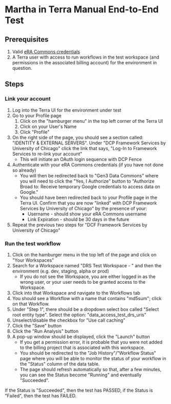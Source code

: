 Martha in Terra Manual End-to-End Test
=========

## Prerequisites
1. Valid [eRA Commons credentials](https://public.era.nih.gov/commons/public/login.do?TARGET=https%3A%2F%2Fpublic.era.nih.gov%2Fcommons%2FcommonsInit.do)
1. A Terra user with access to run workflows in the test workspace (and permissions in the associated billing account) for the environment in question.

## Steps
### Link your account
1. Log into the Terra UI for the environment under test
1. Go to your Profile page
    1. Click on the "hamburger menu" in the top left corner of the Terra UI
    1. Click on your User's Name
    1. Click "Profile"
1. On the right side of the page, you should see a section called: "IDENTITY & EXTERNAL SERVERS".  Under "DCP Framework Services by University of Chicago" click the link that says, "Log-In to Framework Services to re-link your account"
    - This will initiate an OAuth login sequence with DCP Fence
1. Authenticate with your eRA Commons credentials (if you have not done so already)
    - You will then be redirected back to "Gen3 Data Commons" where you will need to click the "Yes, I Authorize" button to "Authorize Broad to: Receive temporary Google credentials to access data on Google."
    - You should have been redirected back to your Profile page in the Terra UI.  Confirm that you are now "linked" with DCP Framework Services by University of Chicago" by the presence of your:
        - Username - should show your eRA Commons username
        - Link Expiration - should be 30 days in the future
1. Repeat the previous two steps for "DCF Framework Services by University of Chicago"

### Run the test workflow
1. Click on the hamburger menu in the top left of the page and click on "Your Workspaces"
1. Search for a Workspace named "DRS Test Workspace - " and then the environment (e.g. dev, staging, alpha or prod)
    - If you do not see the Workspace, you are either logged in as the wrong user, or your user needs to be granted access to the Workspace. 
1. Click into that Workspace and navigate to the Workflows tab
1. You should see a Workflow with a name that contains "md5sum"; click on that Workflow.
1. Under "Step 1", there should be a dropdown select box called "Select root entity type". Select the option: "data_access_test_drs_uris"
1. Unselect/disable the checkbox for "Use call caching"
1. Click the "Save" button
1. Click the "Run Analysis" button
1. A pop-up window should be displayed, click the "Launch" button
    - If you get a permission error, it is probable that you were not added to the billing project that is associated with this workspace.
    - You should be redirected to the "Job History"/"Workflow Status" page where you will be able to monitor the status of your workflow in the "Status" column of the data table.
    - The page should refresh automatically so that, after a few minutes, you can see the Status become "Running" and eventually "Succeeded".  

If the Status is "Succeeded", then the test has PASSED, if the Status is "Failed", then the test has FAILED.
